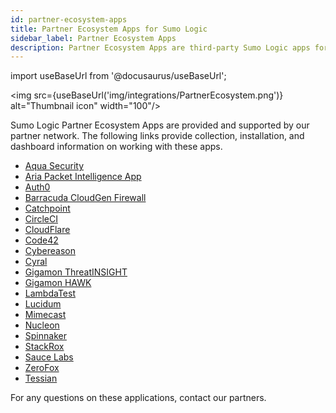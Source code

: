 ```yaml
---
id: partner-ecosystem-apps
title: Partner Ecosystem Apps for Sumo Logic
sidebar_label: Partner Ecosystem Apps
description: Partner Ecosystem Apps are third-party Sumo Logic apps for partners including Auth0, Barracuda CloudGen Firewall, CircleCI, CloudFlare, Code42, Cybereason, and more.
---
```


import useBaseUrl from '@docusaurus/useBaseUrl';

<img src={useBaseUrl('img/integrations/PartnerEcosystem.png')} alt="Thumbnail icon" width="100"/>

Sumo Logic Partner Ecosystem Apps are provided and supported by our partner network. The following links provide collection, installation, and dashboard information on working with these apps.
* [Aqua Security](https://github.com/aquasecurity/Sumo-Logic-App/)  
* [Aria Packet Intelligence App](https://www.ariacybersecurity.com/aria-packet-intelligence-app/)
* [Auth0](https://auth0.com/docs/logs/streams/sumo-logic-dashboard)
* [Barracuda CloudGen Firewall](https://campus.barracuda.com/product/cloudgenfirewall/doc/91132156/sumo-logic-integration/)
* [Catchpoint](https://github.com/catchpoint/Integrations.SumoLogic/blob/main/README.md)
* [CircleCI](https://circleci.com/docs/sumo-logic-integration/)
* [CloudFlare](https://developers.cloudflare.com/fundamentals/data-products/analytics-integrations/sumo-logic)
* [Code42](https://support.code42.com/Administrator/Cloud/Monitoring_and_managing/Integrate_Code42_with_Sumo_Logic)
* [Cybereason](https://github.com/SumoLogic/sumologic-public-partner-apps/tree/master/Cybereason)
* [Cyral](https://github.com/SumoLogic/sumologic-public-partner-apps/tree/master/Cyral)
* [Gigamon ThreatINSIGHT](https://github.com/SumoLogic/sumologic-public-partner-apps/tree/master/Gigamon_ThreatINSIGHT)
* [Gigamon HAWK](https://github.com/SumoLogic/sumologic-public-partner-apps/tree/master/Gigamon_HAWK)
* [LambdaTest](https://github.com/SumoLogic/sumologic-public-partner-apps/tree/master/LambdaTest)
* [Lucidum](https://github.com/SumoLogic/sumologic-public-partner-apps/tree/master/Lucidum)
* [Mimecast](https://github.com/SumoLogic/sumologic-public-partner-apps/tree/master/Tessian)
* [Nucleon](https://github.com/SumoLogic/sumologic-public-partner-apps/tree/master/Nucleon)
* [Spinnaker](https://docs.armory.io/armory-enterprise/armory-admin/observe/integrations-sumologic/)
* [StackRox](https://cdn.stackrox.io/integrations/sumologic-stackrox-app.pdf)
* [Sauce Labs](https://docs.saucelabs.com/basics/integrations/sumo/)
* <a href="https://help.sumologic.com/files/zerofox-integrations.pdf" target="_blank">ZeroFox</a>
* [Tessian](https://github.com/SumoLogic/sumologic-public-partner-apps/tree/master/Tessian)


For any questions on these applications, contact our partners.
